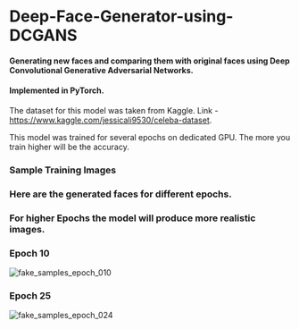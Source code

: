 # Deep-Face-Generator-using-DCGANS
#### Generating new faces and comparing them with original faces using Deep Convolutional Generative Adversarial Networks.
#### Implemented in PyTorch.
The dataset for this model was taken from Kaggle. Link - https://www.kaggle.com/jessicali9530/celeba-dataset. 

This model was trained for several epochs on dedicated GPU. The more you train higher will be the accuracy.
### Sample Training Images


### Here are the generated faces for different epochs.
### For higher Epochs the model will produce more realistic images.
### Epoch 10
![fake_samples_epoch_010](https://user-images.githubusercontent.com/40026126/72149424-20cd7400-33c9-11ea-9412-60c0027dc80f.png)


### Epoch 25 
![fake_samples_epoch_024](https://user-images.githubusercontent.com/40026126/72149210-a270d200-33c8-11ea-899b-b538edc746b9.png)

